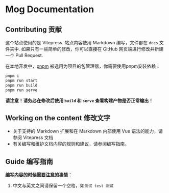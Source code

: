 # Mog Documentation

## Contributing 贡献

这个站点使用的是 Vitepress. 站点内容使用 Markdown 编写，文件都在 `docs` 文件夹中. 如果只有一些简单的修改，你可以直接在 GitHub 网页端进行修改并新建一个 Pull Request.

在本地开发中，[pnpm](https://pnpm.io/) 被选用为项目的包管理器，你需要使用pnpm安装依赖：

```bash
pnpm i
pnpm run start
pnpm run build
pnpm run serve
```

**请注意！请务必在修改后使用 `build` 和 `serve` 查看构建产物是否正常输出！**

## Working on the content 修改文字

- 关于支持的 Markdown 扩展和在 Markdown 内部使用 Vue 语法的能力，请参阅 Vitepress 文档
- 有关编写和维护文档内容的规则和建议，请参阅编写指南。

## Guide 编写指南

**<u>编写内容的时候需要注意的事情</u>**：

1. 中文与英文之间请保留一个空格，如`测试 test 测试`